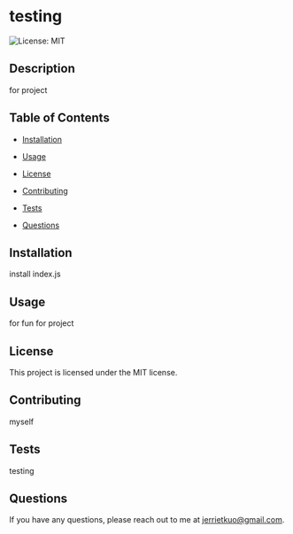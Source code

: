 # testing

![License: MIT](https://img.shields.io/badge/License-MIT-yellow.svg)

## Description
for project

## Table of Contents
* [Installation](#installation)
* [Usage](#usage)

* [License](#license)

* [Contributing](#contributing)
* [Tests](#tests)
* [Questions](#questions)

## Installation
install index.js

## Usage
for fun for project

## License

This project is licensed under the MIT license.

## Contributing
myself

## Tests
testing

## Questions
If you have any questions, please reach out to me at jerrietkuo@gmail.com.
